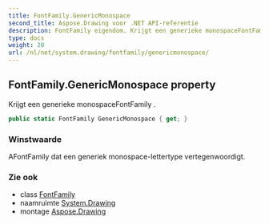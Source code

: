 ```yaml
---
title: FontFamily.GenericMonospace
second_title: Aspose.Drawing voor .NET API-referentie
description: FontFamily eigendom. Krijgt een generieke monospaceFontFamily .
type: docs
weight: 20
url: /nl/net/system.drawing/fontfamily/genericmonospace/
---
```

## FontFamily.GenericMonospace property

Krijgt een generieke monospaceFontFamily .

```csharp
public static FontFamily GenericMonospace { get; }
```

### Winstwaarde

AFontFamily dat een generiek monospace-lettertype vertegenwoordigt.

### Zie ook

* class [FontFamily](../)
* naamruimte [System.Drawing](../../fontfamily/)
* montage [Aspose.Drawing](../../../)



